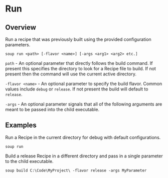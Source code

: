# Run
## Overview
Run a recipe that was previously built using the provided configuration parameters.
```
soup run <path> [-flavor <name>] [-args <arg1> <arg2> etc.]
```

`path` - An optional parameter that directly follows the build command. If present this specifies the directory to look for a Recipe file to build. If not present then the command will use the current active directory.

`-flavor <name>` - An optional parameter to specify the build flavor. Common values include `debug` or `release`. If not present the build will default to `release`.

`-args` - An optional parameter signals that all of the following arguments are meant to be passed into the child executable.

## Examples
Run a Recipe in the current directory for debug with default configurations.
```
soup run
```

Build a release Recipe in a different directory and pass in a single parameter to the child executable.
```
soup build C:\Code\MyProject\ -flavor release -args MyParameter
```
